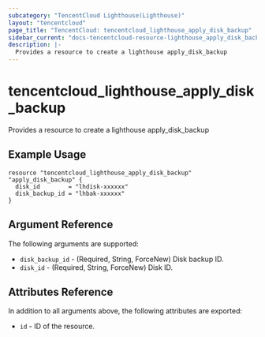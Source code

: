 ```yaml
---
subcategory: "TencentCloud Lighthouse(Lighthouse)"
layout: "tencentcloud"
page_title: "TencentCloud: tencentcloud_lighthouse_apply_disk_backup"
sidebar_current: "docs-tencentcloud-resource-lighthouse_apply_disk_backup"
description: |-
  Provides a resource to create a lighthouse apply_disk_backup
---
```


# tencentcloud_lighthouse_apply_disk_backup

Provides a resource to create a lighthouse apply_disk_backup

## Example Usage

```hcl
resource "tencentcloud_lighthouse_apply_disk_backup" "apply_disk_backup" {
  disk_id        = "lhdisk-xxxxxx"
  disk_backup_id = "lhbak-xxxxxx"
}
```

## Argument Reference

The following arguments are supported:

* `disk_backup_id` - (Required, String, ForceNew) Disk backup ID.
* `disk_id` - (Required, String, ForceNew) Disk ID.

## Attributes Reference

In addition to all arguments above, the following attributes are exported:

* `id` - ID of the resource.




